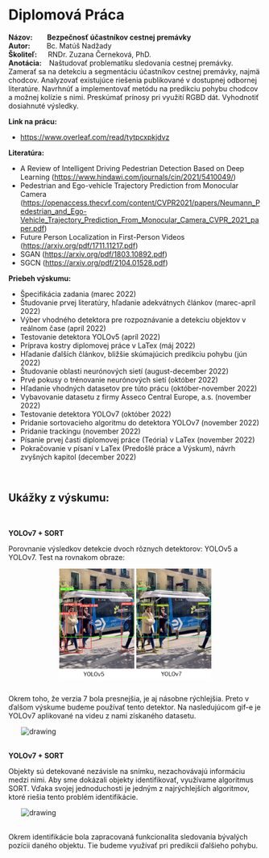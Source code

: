 # Diplomová Práca

**Názov:** &ensp;&ensp;&ensp; **Bezpečnosť účastníkov cestnej premávky**  
**Autor:**  &ensp; &ensp; &ensp;Bc. Matúš Nadžady  
**Školiteľ:**  &ensp; &ensp;RNDr. Zuzana Černeková, PhD.  
**Anotácia:**   &ensp;  Naštudovať problematiku sledovania cestnej premávky. Zamerať sa na detekciu a segmentáciu účastníkov cestnej premávky, najmä chodcov. Analyzovať existujúce riešenia publikované v dostupnej odbornej literatúre. Navrhnúť a implementovať metódu na predikciu pohybu chodcov a možnej kolízie s nimi. Preskúmať prínosy pri využití RGBD dát. Vyhodnotiť dosiahnuté výsledky.  

**Link na prácu:**
* https://www.overleaf.com/read/tytpcxpkjdvz

**Literatúra:**
* A Review of Intelligent Driving Pedestrian Detection Based on Deep Learning (https://www.hindawi.com/journals/cin/2021/5410049/)
* Pedestrian and Ego-vehicle Trajectory Prediction from Monocular Camera (https://openaccess.thecvf.com/content/CVPR2021/papers/Neumann_Pedestrian_and_Ego-Vehicle_Trajectory_Prediction_From_Monocular_Camera_CVPR_2021_paper.pdf)
* Future Person Localization in First-Person Videos (https://arxiv.org/pdf/1711.11217.pdf)
* SGAN (https://arxiv.org/pdf/1803.10892.pdf)
* SGCN (https://arxiv.org/pdf/2104.01528.pdf)


**Priebeh výskumu:**
* Špecifikácia zadania (marec 2022)
* Študovanie prvej literatúry, hľadanie adekvátnych článkov (marec-apríl 2022)
* Výber vhodného detektora pre rozpoznávanie a detekciu objektov v reálnom čase (apríl 2022)
* Testovanie detektora YOLOv5 (apríl 2022)
* Príprava kostry diplomovej práce v LaTex (máj 2022)
* Hľadanie ďalších článkov, bližšie skúmajúcich predikciu pohybu (jún 2022)
* Študovanie oblasti neurónových sietí (august-december 2022)
* Prvé pokusy o trénovanie neurónových sietí (október 2022)
* Hľadanie vhodných datasetov pre túto prácu (október-november 2022)
* Vybavovanie datasetu z firmy Asseco Central Europe, a.s. (november 2022)
* Testovanie detektora YOLOv7 (október 2022)
* Pridanie sortovacieho algoritmu do detektora YOLOv7 (november 2022)
* Pridanie trackingu (november 2022)
* Písanie prvej časti diplomovej práce (Teória) v LaTex (november 2022)
* Pokračovanie v písaní v LaTex (Predošlé práce a Výskum), návrh zvyšných kapitol (december 2022)


<br>

## **Ukážky z výskumu:**

<br>

**YOLOv7 + SORT**

Porovnanie výsledkov detekcie dvoch rôznych detektorov: YOLOv5 a YOLOv7. Test na rovnakom obraze:

<div style="display: flex; justify-content: center;">
  <img src="data\YOLOv5vsYOLOv7.png" alt="drawing" style="width:60%;"/>
</div>
<br>


Okrem toho, že verzia 7 bola presnejšia, je aj násobne rýchlejšia. Preto v ďalšom výskume budeme používať tento detektor. Na nasledujúcom gif-e je YOLOv7 aplikované na videu z nami získaného datasetu.

<div style="display: flex; justify-content: center;">
  <img src="data\Jur_2_demo_det_SHORT.gif" alt="drawing" style="width:90%;"/>
</div>
<br>

**YOLOv7 + SORT**

Objekty sú detekované nezávisle na snímku, nezachovávajú informáciu medzi nimi. Aby sme dokázali objekty identifikovať, využívame algoritmus SORT. Vďaka svojej jednoduchosti je jedným z najrýchlejších algoritmov, ktoré riešia tento problém identifikácie.

<div style="display: flex; justify-content: center;">
  <img src="data\Jur_2_demo_sort_SHORT.gif" alt="drawing" style="width:90%;"/>
</div>
<br>


Okrem identifikácie bola zapracovaná funkcionalita sledovania bývalých pozícii daného objektu. Tie budeme využívať pri predikcii ďalšieho pohybu.
